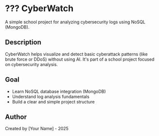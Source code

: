 # ??? CyberWatch 
A simple school project for analyzing cybersecurity logs using NoSQL (MongoDB). 
 
## Description 
CyberWatch helps visualize and detect basic cyberattack patterns (like brute force or DDoS) without using AI. 
It's part of a school project focused on cybersecurity analysis. 
 
## Goal 
- Learn NoSQL database integration (MongoDB) 
- Understand log analysis fundamentals 
- Build a clear and simple project structure 
 
## Author 
Created by [Your Name] - 2025 

